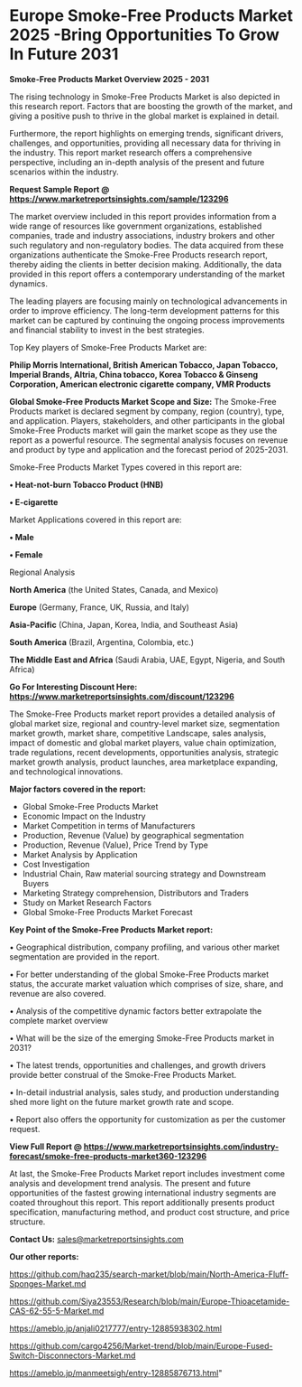# Europe Smoke-Free Products Market 2025 -Bring Opportunities To Grow In Future 2031

<Strong> Smoke-Free Products Market Overview 2025 - 2031</strong>

The rising technology in Smoke-Free Products Market is also depicted in this research report. Factors that are boosting the growth of the market, and giving a positive push to thrive in the global market is explained in detail.

Furthermore, the report highlights on emerging trends, significant drivers, challenges, and opportunities, providing all necessary data for thriving in the industry. This report market research offers a comprehensive perspective, including an in-depth analysis of the present and future scenarios within the industry.

<strong>Request Sample Report @ <a href=https://www.marketreportsinsights.com/sample/123296>https://www.marketreportsinsights.com/sample/123296</a></strong>

The market overview included in this report provides information from a wide range of resources like government organizations, established companies, trade and industry associations, industry brokers and other such regulatory and non-regulatory bodies. The data acquired from these organizations authenticate the Smoke-Free Products research report, thereby aiding the clients in better decision making. Additionally, the data provided in this report offers a contemporary understanding of the market dynamics.

The leading players are focusing mainly on technological advancements in order to improve efficiency. The long-term development patterns for this market can be captured by continuing the ongoing process improvements and financial stability to invest in the best strategies.

Top Key players of Smoke-Free Products Market are:

<strong>Philip Morris International, British American Tobacco, Japan Tobacco, Imperial Brands, Altria, China tobacco, Korea Tobacco & Ginseng Corporation, American electronic cigarette company, VMR Products</strong>

<strong><b>Global Smoke-Free Products Market Scope and Size:</b></strong>
The Smoke-Free Products market is declared segment by company, region (country), type, and application. Players, stakeholders, and other participants in the global Smoke-Free Products market will gain the market scope as they use the report as a powerful resource. The segmental analysis focuses on revenue and product by type and application and the forecast period of 2025-2031.

Smoke-Free Products Market Types covered in this report are:

<strong>• Heat-not-burn Tobacco Product (HNB)

• E-cigarette</strong>

Market Applications covered in this report are:

<strong>• Male

• Female</strong> 

Regional Analysis

<strong>North America</strong> (the United States, Canada, and Mexico)

<strong>Europe</strong> (Germany, France, UK, Russia, and Italy)

<strong>Asia-Pacific</strong> (China, Japan, Korea, India, and Southeast Asia)

<strong>South America</strong> (Brazil, Argentina, Colombia, etc.)

<strong>The Middle East and Africa</strong> (Saudi Arabia, UAE, Egypt, Nigeria, and South Africa)

<strong>Go For Interesting Discount Here: <a href=https://www.marketreportsinsights.com/discount/123296>https://www.marketreportsinsights.com/discount/123296</a></strong>

The Smoke-Free Products market report provides a detailed analysis of global market size, regional and country-level market size, segmentation market growth, market share, competitive Landscape, sales analysis, impact of domestic and global market players, value chain optimization, trade regulations, recent developments, opportunities analysis, strategic market growth analysis, product launches, area marketplace expanding, and technological innovations.

<strong><b>Major factors covered in the report:</b></strong>
<ul>
  <li>Global Smoke-Free Products Market </li>
  <li>Economic Impact on the Industry</li>
  <li>Market Competition in terms of Manufacturers</li>
  <li>Production, Revenue (Value) by geographical segmentation</li>
  <li>Production, Revenue (Value), Price Trend by Type</li>
  <li>Market Analysis by Application</li>
  <li>Cost Investigation</li>
  <li>Industrial Chain, Raw material sourcing strategy and Downstream Buyers</li>
  <li>Marketing Strategy comprehension, Distributors and Traders</li>
  <li>Study on Market Research Factors</li>
  <li>Global Smoke-Free Products Market Forecast</li>
</ul>

<strong><b>Key Point of the Smoke-Free Products Market report:</b></strong>

• Geographical distribution, company profiling, and various other market segmentation are provided in the report.

• For better understanding of the global Smoke-Free Products market status, the accurate market valuation which comprises of size, share, and revenue are also covered.

• Analysis of the competitive dynamic factors better extrapolate the complete market overview

• What will be the size of the emerging Smoke-Free Products market in 2031?

• The latest trends, opportunities and challenges, and growth drivers provide better construal of the Smoke-Free Products Market.

• In-detail industrial analysis, sales study, and production understanding shed more light on the future market growth rate and scope.

• Report also offers the opportunity for customization as per the customer request.

<strong><b>View Full Report @ <a href=https://www.marketreportsinsights.com/industry-forecast/smoke-free-products-market360-123296>https://www.marketreportsinsights.com/industry-forecast/smoke-free-products-market360-123296</a></b></strong>


At last, the Smoke-Free Products Market report includes investment come analysis and development trend analysis. The present and future opportunities of the fastest growing international industry segments are coated throughout this report. This report additionally presents product specification, manufacturing method, and product cost structure, and price structure.

<strong>Contact Us:</strong>
sales@marketreportsinsights.com

<strong>Our other reports:</strong>

<a href=https://github.com/haq235/search-market/blob/main/North-America-Fluff-Sponges-Market.md>https://github.com/haq235/search-market/blob/main/North-America-Fluff-Sponges-Market.md</a>

<a href=https://github.com/Siya23553/Research/blob/main/Europe-Thioacetamide-CAS-62-55-5-Market.md>https://github.com/Siya23553/Research/blob/main/Europe-Thioacetamide-CAS-62-55-5-Market.md</a>

<a href=https://ameblo.jp/anjali0217777/entry-12885938302.html>https://ameblo.jp/anjali0217777/entry-12885938302.html</a>

<a href=https://github.com/cargo4256/Market-trend/blob/main/Europe-Fused-Switch-Disconnectors-Market.md>https://github.com/cargo4256/Market-trend/blob/main/Europe-Fused-Switch-Disconnectors-Market.md</a>

<a href=https://ameblo.jp/manmeetsigh/entry-12885876713.html>https://ameblo.jp/manmeetsigh/entry-12885876713.html</a>"
